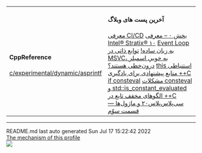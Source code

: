 <table><td><h4>CppReference</h4>
<a href="https://en.cppreference.com/w/c/experimental/dynamic/asprintf">c/experimental/dynamic/asprintf</a></td><br> <br>
<td><h4>آخرین پست های وبلاگ</h4>
<a href="https://parikhaleghi.ir/2022/07/07/ci-cd/">معرفی CI/CD</a>
<a href="https://parikhaleghi.ir/2022/05/30/0-intel-stratix-10/">بخش ۰ – معرفی Intel® Stratix® ۱۰</a>
<a href="https://parikhaleghi.ir/2022/05/16/basic-event-loop/">Event Loop به زبان ساده!</a>
<a href="https://parikhaleghi.ir/2022/04/12/intrinsics/">توابع ذاتی در MSVC، به خوبیِ اسمبلر درون‌خطی هستند؟</a>
<a href="https://parikhaleghi.ir/2022/04/06/deducing-this/">this استنباطی</a>
<a href="https://parikhaleghi.ir/2022/03/13/cc-resources/">منابع پیشنهادی برای یادگیری ++C</a>
<a href="https://parikhaleghi.ir/2022/02/25/if-consteval/">if consteval</a>
<a href="https://parikhaleghi.ir/2022/02/21/cc-consteval/">مشکلات consteval و std::is_constant_evaluated</a>
<a href="https://parikhaleghi.ir/2022/02/20/cc-abbreviated-function-templates/">الگوهای مخفف تابع در ++C</a>
<a href="https://parikhaleghi.ir/2022/02/15/cc-modules-part-3/">سی‌پلاس‌پلاس۲۰ و ماژول‌ها — قسمت سوّم</a></td></table><hr>
<div align="left">
README.md last auto generated Sun Jul 17 15:22:42 2022
<br>
<a href="https://parikhaleghi.ir" target="_blank">The mechanism of this profile</a>
</div>
<div align="left">
<a href="https://github.com/Mehranalam/PariKhaleghi/actions/workflows/cron.yml"><img src="https://github.com/Mehranalam/PariKhaleghi/actions/workflows/cron.yml/badge.svg"></a>
</div>
